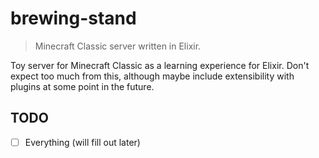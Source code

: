 # brewing-stand

> Minecraft Classic server written in Elixir.

Toy server for Minecraft Classic as a learning experience for Elixir. Don't
expect too much from this, although maybe include extensibility with plugins at
some point in the future.

## TODO

- [ ] Everything (will fill out later)
